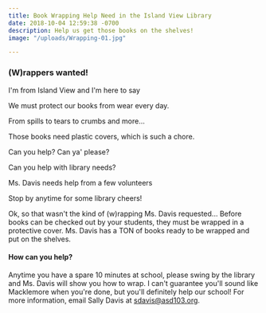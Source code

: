 ```yaml
---
title: Book Wrapping Help Need in the Island View Library
date: 2018-10-04 12:59:38 -0700
description: Help us get those books on the shelves!
image: "/uploads/Wrapping-01.jpg"

---
```

### (W)rappers wanted!

I'm from Island View and I'm here to say

We must protect our books from wear every day.

From spills to tears to crumbs and more...

Those books need plastic covers, which is such a chore.

Can you help? Can ya' please?

Can you help with library needs?

Ms. Davis needs help from a few volunteers

Stop by anytime for some library cheers!

Ok, so that wasn't the kind of (w)rapping Ms. Davis requested... Before books can be checked out by your students, they must be wrapped in a protective cover. Ms. Davis has a TON of books ready to be wrapped and put on the shelves. 

#### How can you help?

Anytime you have a spare 10 minutes at school, please swing by the library and Ms. Davis will show you how to wrap. I can't guarantee you'll sound like Macklemore when you're done, but you'll definitely help our school! For more information, email Sally Davis at sdavis@asd103.org.